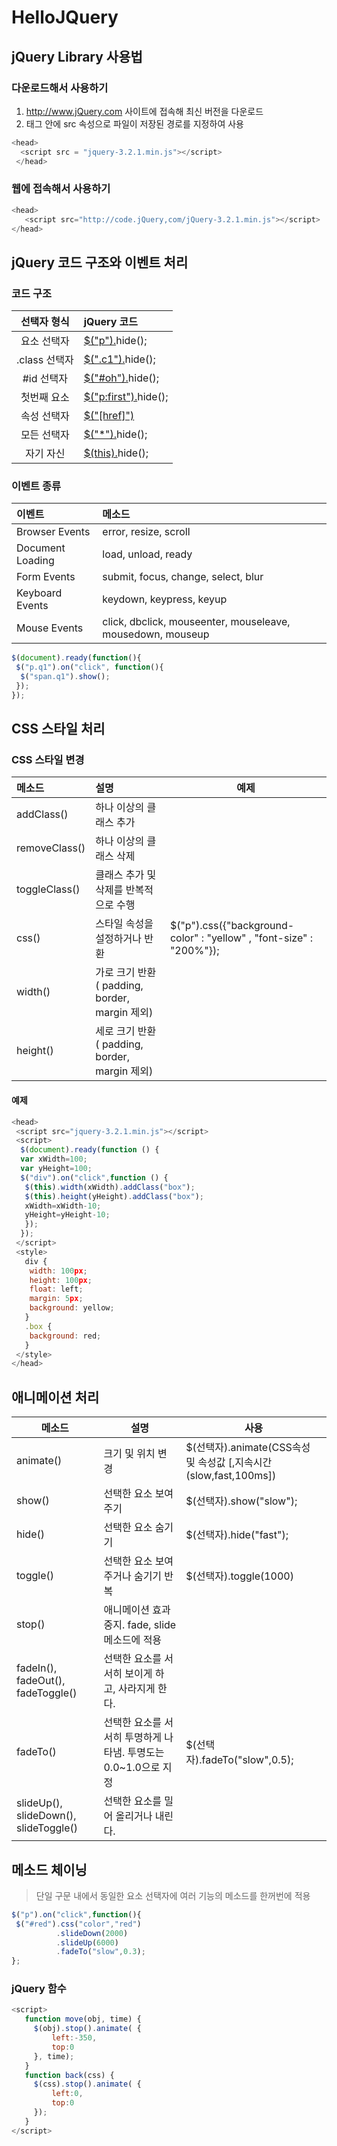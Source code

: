 # HelloJQuery

## jQuery Library 사용법

### 다운로드해서 사용하기
1. http://www.jQuery.com 사이트에 접속해 최신 버전을 다운로드
2. <script>~</script> 태그 안에 src 속성으로 파일이 저장된 경로를 지정하여 사용
```javascript
<head>
  <script src = "jquery-3.2.1.min.js"></script>
 </head>
```

### 웹에 접속해서 사용하기

```javascript
<head> 
   <script src="http://code.jQuery,com/jQuery-3.2.1.min.js"></script>
</head>
```
## jQuery 코드 구조와 이벤트 처리

### 코드 구조

|선택자 형식 | jQuery 코드 |
|:---:|:---|
|요소 선택자| <u>$("p").</u>hide(); |
|.class 선택자| <u>$(".c1").</u>hide(); |
|#id 선택자 | <u>$("#oh").</u>hide();|
|첫번째 요소| <u>$("p:first").</u>hide();|
|속성 선택자| <u>$("[href]")</u>|
|모든 선택자| <u>$("*").</u>hide();|
|자기 자신| <u>$(this).</u>hide();|

### 이벤트 종류

|이벤트 | 메소드 |
|:---|:---|
|Browser Events| error, resize, scroll |
|Document Loading| load, unload, ready |
|Form Events|submit, focus, change, select, blur|
|Keyboard Events|keydown, keypress, keyup|
|Mouse Events|click, dbclick, mouseenter, mouseleave, mousedown, mouseup|

```javascript
$(document).ready(function(){
 $("p.q1").on("click", function(){
  $("span.q1").show();
 });
});
```

## CSS 스타일 처리

### CSS 스타일 변경

|메소드|설명|     예제    |
|:---|:---|---|
|addClass()| 하나 이상의 클래스 추가 |
|removeClass()| 하나 이상의 클래스 삭제 |
|toggleClass()| 클래스 추가 및 삭제를 반복적으로 수행 |
|css()| 스타일 속성을 설정하거나 반환 | $("p").css({"background-color" : "yellow" , "font-size" : "200%"});
|width()| 가로 크기 반환 ( padding, border, margin 제외) |
|height()| 세로 크기 반환 ( padding, border, margin 제외) |

#### 예제

```javascript
<head>
 <script src="jquery-3.2.1.min.js"></script>
 <script>
  $(document).ready(function () {
  var xWidth=100;
  var yHeight=100;
  $("div").on("click",function () {
   $(this).width(xWidth).addClass("box");
   $(this).height(yHeight).addClass("box");
   xWidth=xWidth-10;
   yHeight=yHeight-10;
   });
  });
 </script>
 <style>
   div {
    width: 100px;
    height: 100px;
    float: left;
    margin: 5px;
    background: yellow;
   }
   .box {
    background: red;
   }
 </style>
</head>
```

## 애니메이션 처리

| 메소드 |   설명   | 사용 |
|---|---|---|
|animate()| 크기 및 위치 변경 | $(선택자).animate(CSS속성 및 속성값 [,지속시간(slow,fast,100ms]) |
|show()| 선택한 요소 보여주기 | $(선택자).show("slow"); |
|hide()| 선택한 요소 숨기기 | $(선택자).hide("fast"); |
|toggle()| 선택한 요소 보여주거나 숨기기 반복 | $(선택자).toggle(1000)|
|stop()|애니메이션 효과 중지. fade, slide 메소드에 적용 |
|fadeIn(), fadeOut(), fadeToggle()| 선택한 요소를 서서히 보이게 하고, 사라지게 한다. |
|fadeTo()| 선택한 요소를 서서히 투명하게 나타냄. 투명도는 0.0~1.0으로 지정 | $(선택자).fadeTo("slow",0.5); |
|slideUp(), slideDown(), slideToggle()| 선택한 요소를 밀어 올리거나 내린다. |

## 메소드 체이닝

> 단일 구문 내에서 동일한 요소 선택자에 여러 기능의 메소드를 한꺼번에 적용

```javascript
$("p").on("click",function(){
 $("#red").css("color","red")
          .slideDown(2000)
          .slideUp(6000)
          .fadeTo("slow",0.3);
};
```

### jQuery 함수

```javascript
<script>
   function move(obj, time) {
     $(obj).stop().animate( {
         left:-350,
         top:0
     }, time);
   }
   function back(css) {
     $(css).stop().animate( {
         left:0,
         top:0
     });
   }
</script>

```





